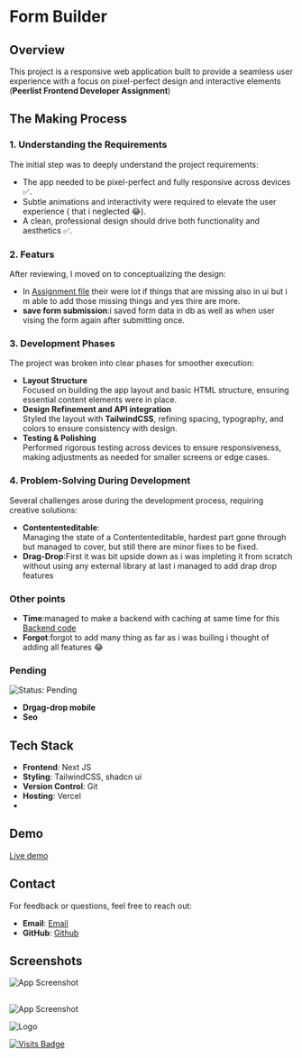 # Form Builder

## Overview  
This project is a responsive web application built to provide a seamless user experience with a focus on pixel-perfect design and interactive elements (**Peerlist Frontend Developer Assignment**)  

## The Making Process  

### 1. **Understanding the Requirements**  
The initial step was to deeply understand the project requirements:  
- The app needed to be pixel-perfect and fully responsive across devices ✅.  
- Subtle animations and interactivity were required to elevate the user experience ( that i neglected 😂).  
- A clean, professional design should drive both functionality and aesthetics ✅.

### 2. **Featurs**  
After reviewing, I moved on to conceptualizing the design:    
- In [Assignment file](https://peerlist.notion.site/Peerlist-Frontend-Developer-Assignment-15471d3131a180b3a41ecce6e83e437b) their were lot if things that are missing also in ui but i m able to add those missing things and yes thire are more.
- **save form submission**:i saved form data in db as well as when user vising the form again after submitting once.

### 3. **Development Phases**  
The project was broken into clear phases for smoother execution:  
- **Layout Structure**  
  Focused on building the app layout and basic HTML structure, ensuring essential content elements were in place.  
- **Design Refinement and API integration**  
  Styled the layout with **TailwindCSS**, refining spacing, typography, and colors to ensure consistency with design.  
- **Testing & Polishing**  
  Performed rigorous testing across devices to ensure responsiveness, making adjustments as needed for smaller screens or edge cases.    

### 4. **Problem-Solving During Development**  
Several challenges arose during the development process, requiring creative solutions:  
- **Contententeditable**:  
  Managing the state of a Contententeditable, hardest part gone through but managed to cover, but still there are minor fixes to be fixed.
- **Drag-Drop**:First it was bit upside down as i was impleting it from scratch without using any external library at last i managed to add drap drop features    

### Other points

- **Time**:managed to make a backend with caching at same time for this [Backend code](https://github.com/babyo77/form-builder-backend)
- **Forgot**:forgot to add many thing as far as i was builing i thought of adding all features 😂

### Pending
![Status: Pending](https://img.shields.io/badge/Status-Pending-yellow)

- **Drgag-drop mobile**
- **Seo**

## Tech Stack  

- **Frontend**: Next JS  
- **Styling**: TailwindCSS, shadcn ui  
- **Version Control**: Git  
- **Hosting**: Vercel
- 

## Demo

[Live demo](https://frombuilder.vercel.app/create)

## Contact  
For feedback or questions, feel free to reach out:  
- **Email**: [Email](devisantosh504@gmail.com)  
- **GitHub**: [Github](https://github.com/your-profile)  

## Screenshots

![App Screenshot](https://us-east-1.tixte.net/uploads/tanmay111-files.tixte.co/Screenshot_2024-12-09_at_7.12.18%E2%80%AFAM.png)

##

![App Screenshot](https://us-east-1.tixte.net/uploads/tanmay111-files.tixte.co/Screenshot_2024-12-09_at_7.14.18%E2%80%AFAM.png)


![Logo](https://frombuilder.vercel.app/favicon.ico)

[![Visits Badge](https://badges.pufler.dev/visits/babyo77/form-builder)](https://badges.pufler.dev)
